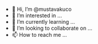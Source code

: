 - 👋 Hi, I’m @mustavakuco
- 👀 I’m interested in ...
- 🌱 I’m currently learning ...
- 💞️ I’m looking to collaborate on ...
- 📫 How to reach me ...

<!---
mustavakuco/mustavakuco is a ✨ special ✨ repository because its `README.md` (this file) appears on your GitHub profile.
You can click the Preview link to take a look at your changes.
--->
